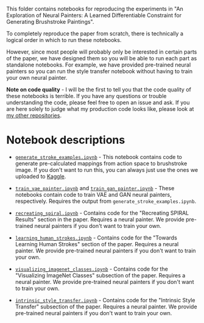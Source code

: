 This folder contains notebooks for reproducing the experiments in "An Exploration of Neural Painters: A Learned Differentiable Constraint for Generating Brushstroke Paintings".

To completely reproduce the paper from scratch, there is technically a logical order in which to run these notebooks. 

However, since most people will probably only be interested in certain parts of the paper, we have designed them so you will be able to run each part as standalone notebooks. For example, we have provided pre-trained neural painters so you can run the style transfer notebook without having to train your own neural painter.

**Note on code quality** - I will be the first to tell you that the code quality of these notebooks is terrible. If you have any questions or trouble understanding the code, please feel free to open an issue and ask. If you are here solely to judge what my production code looks like, please look at [my other repositories](https://github.com/reiinakano).

# Notebook descriptions

* [`generate_stroke_examples.ipynb`](https://colab.research.google.com/github/reiinakano/neural-painters/blob/master/notebooks/generate_stroke_examples.ipynb) - This notebook contains code to generate pre-calculated mappings from action space to brushstroke image. If you don't want to run this, you can always just use the ones we uploaded to [Kaggle](https://www.kaggle.com/reiinakano/mypaint_brushstrokes).

* [`train_vae_painter.ipynb`](https://colab.research.google.com/github/reiinakano/neural-painters/blob/master/notebooks/train_vae_painter.ipynb) and [`train_gan_painter.ipynb`](https://colab.research.google.com/github/reiinakano/neural-painters/blob/master/notebooks/train_gan_painter.ipynb) - These notebooks contain code to train VAE and GAN neural painters, respectively. Requires the output from `generate_stroke_examples.ipynb`.

* [`recreating_spiral.ipynb`](https://colab.research.google.com/github/reiinakano/neural-painters/blob/master/notebooks/recreating_spiral.ipynb) - Contains code for the "Recreating SPIRAL Results" section in the paper. Requires a neural painter. We provide pre-trained neural painters if you don't want to train your own.

* [`learning_human_strokes.ipynb`](https://colab.research.google.com/github/reiinakano/neural-painters/blob/master/notebooks/learning_human_strokes.ipynb) - Contains code for the "Towards Learning Human Strokes" section of the paper. Requires a neural painter. We provide pre-trained neural painters if you don't want to train your own.

* [`visualizing_imagenet_classes.ipynb`](https://colab.research.google.com/github/reiinakano/neural-painters/blob/master/notebooks/visualizing_imagenet_classes.ipynb) - Contains code for the "Visualizing ImageNet Classes" subsection of the paper. Requires a neural painter. We provide pre-trained neural painters if you don't want to train your own.

* [`intrinsic_style_transfer.ipynb`](https://colab.research.google.com/github/reiinakano/neural-painters/blob/master/notebooks/intrinsic_style_transfer.ipynb) - Contains code for the "Intrinsic Style Transfer" subsection of the paper. Requires a neural painter. We provide pre-trained neural painters if you don't want to train your own.
